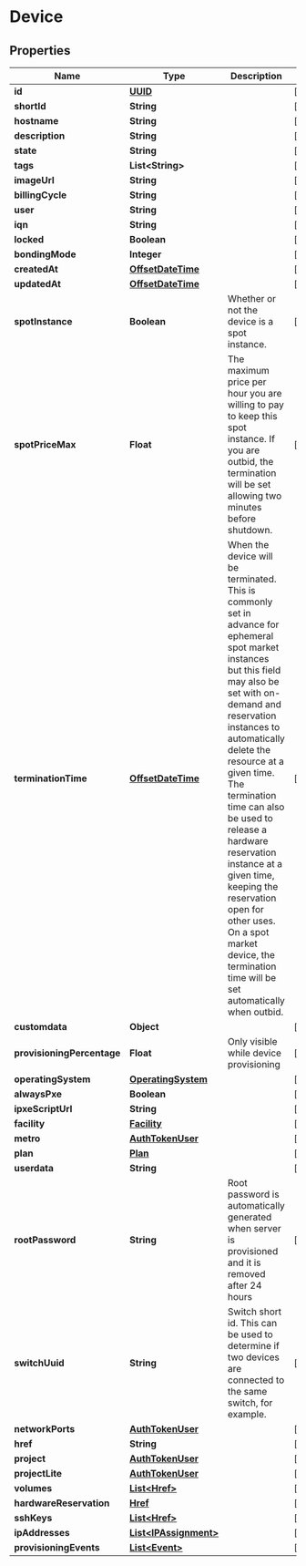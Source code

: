 
# Device

## Properties
Name | Type | Description | Notes
------------ | ------------- | ------------- | -------------
**id** | [**UUID**](UUID.md) |  |  [optional]
**shortId** | **String** |  |  [optional]
**hostname** | **String** |  |  [optional]
**description** | **String** |  |  [optional]
**state** | **String** |  |  [optional]
**tags** | **List&lt;String&gt;** |  |  [optional]
**imageUrl** | **String** |  |  [optional]
**billingCycle** | **String** |  |  [optional]
**user** | **String** |  |  [optional]
**iqn** | **String** |  |  [optional]
**locked** | **Boolean** |  |  [optional]
**bondingMode** | **Integer** |  |  [optional]
**createdAt** | [**OffsetDateTime**](OffsetDateTime.md) |  |  [optional]
**updatedAt** | [**OffsetDateTime**](OffsetDateTime.md) |  |  [optional]
**spotInstance** | **Boolean** | Whether or not the device is a spot instance. |  [optional]
**spotPriceMax** | **Float** | The maximum price per hour you are willing to pay to keep this spot instance.  If you are outbid, the termination will be set allowing two minutes before shutdown. |  [optional]
**terminationTime** | [**OffsetDateTime**](OffsetDateTime.md) | When the device will be terminated. This is commonly set in advance for ephemeral spot market instances but this field may also be set with on-demand and reservation instances to automatically delete the resource at a given time. The termination time can also be used to release a hardware reservation instance at a given time, keeping the reservation open for other uses.  On a spot market device, the termination time will be set automatically when outbid. |  [optional]
**customdata** | **Object** |  |  [optional]
**provisioningPercentage** | **Float** | Only visible while device provisioning |  [optional]
**operatingSystem** | [**OperatingSystem**](OperatingSystem.md) |  |  [optional]
**alwaysPxe** | **Boolean** |  |  [optional]
**ipxeScriptUrl** | **String** |  |  [optional]
**facility** | [**Facility**](Facility.md) |  |  [optional]
**metro** | [**AuthTokenUser**](AuthTokenUser.md) |  |  [optional]
**plan** | [**Plan**](Plan.md) |  |  [optional]
**userdata** | **String** |  |  [optional]
**rootPassword** | **String** | Root password is automatically generated when server is provisioned and it is removed after 24 hours |  [optional]
**switchUuid** | **String** | Switch short id. This can be used to determine if two devices are connected to the same switch, for example. |  [optional]
**networkPorts** | [**AuthTokenUser**](AuthTokenUser.md) |  |  [optional]
**href** | **String** |  |  [optional]
**project** | [**AuthTokenUser**](AuthTokenUser.md) |  |  [optional]
**projectLite** | [**AuthTokenUser**](AuthTokenUser.md) |  |  [optional]
**volumes** | [**List&lt;Href&gt;**](Href.md) |  |  [optional]
**hardwareReservation** | [**Href**](Href.md) |  |  [optional]
**sshKeys** | [**List&lt;Href&gt;**](Href.md) |  |  [optional]
**ipAddresses** | [**List&lt;IPAssignment&gt;**](IPAssignment.md) |  |  [optional]
**provisioningEvents** | [**List&lt;Event&gt;**](Event.md) |  |  [optional]



